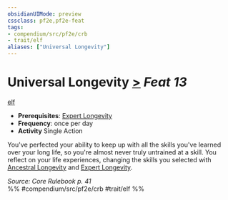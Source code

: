 ```yaml
---
obsidianUIMode: preview
cssclass: pf2e,pf2e-feat
tags:
- compendium/src/pf2e/crb
- trait/elf
aliases: ["Universal Longevity"]
---
```

# Universal Longevity  [>](../../rules/core-rulebook/chapter-9-playing-the-game.md#Actions "Single Action") *Feat 13*  
[elf](../../rules/traits/elf.md)  

- **Prerequisites**: [Expert Longevity](expert-longevity.md)
- **Frequency**: once per day
- **Activity** Single Action

You've perfected your ability to keep up with all the skills you've learned over your long life, so you're almost never truly untrained at a skill. You reflect on your life experiences, changing the skills you selected with [Ancestral Longevity](ancestral-longevity.md) and [Expert Longevity](expert-longevity.md).

*Source: Core Rulebook p. 41*  
%% #compendium/src/pf2e/crb #trait/elf %%
